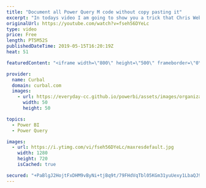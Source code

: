 ```yaml
---
title: "Document all Power Query M code without copy pasting it"
excerpt: "In todays video I am going to show you a trick that Chris Webb shared on his blog recently: how to document all M code using Excel. #powerbi #curbal #powerquery  To be able to properly follow along, make sure you check out Monday's video: https://www.youtube.com/watch?v=3edQe2tSq7g  Chris Webb blog post:"
originalUrl: https://youtube.com/watch?v=fseh56DYeLc
type: video
price: Free
length: PT5M52S
publishedDateTime: 2019-05-15T16:20:19Z
heat: 51

featuredContent: "<iframe width=\"800\" height=\"500\" frameborder=\"0\" src=\"https://www.youtube.com/embed/fseh56DYeLc\" allow=\"accelerometer; autoplay; encrypted-media; gyroscope; picture-in-picture\" allowfullscreen></iframe>"

provider:
  name: Curbal
  domain: curbal.com
  images:
    - url: https://everyday-cc.github.io/powerbi/assets/images/organizations/curbal.com-50x50.jpg
      width: 50
      height: 50

topics:
  - Power BI
  - Power Query

images:
  - url: https://i.ytimg.com/vi/fseh56DYeLc/maxresdefault.jpg
    width: 1280
    height: 720
    isCached: true

secured: "+PaBlgJ2HojtFxDHM9vByNi+tjBq9t/79FHdVqTbl05KGm31yuUexy1LbaQJ9xbwfHvqd2gXKCFsqOucpBRnJg+4j3T23iohqCghgOM6X0Q5BHM8LjxDLRjADU8ygdsjd8LmsLoeRUGfFFyYDTjmXn1vDTIwxa6Ge6M+P2K4gp7anPdi9Zqlq50+N6w8Fb7b/gQ/JRAPFMOYHbMBg1MppIKIVi7RtNnW3l5ciNqB+bpcH9b92qhhu8s0I8CLDDV65q6tbdOxnXOoj/qJl0UHVmB+c890VCGTu/0gqaKjVMzulhuto1HJeKDE+Qq8fyueCLfa5537Hjafg2L2gDiCMEna8TXd0li/j43j3UJZKz9dCLVoNaYl01YdmrtXZiKG8I86x+1lmzDkht+a192UpU2NJkj6Xym4dvoLs9OHICo=;YTec5SqZB24Nz/hU7F3low=="
---
```


